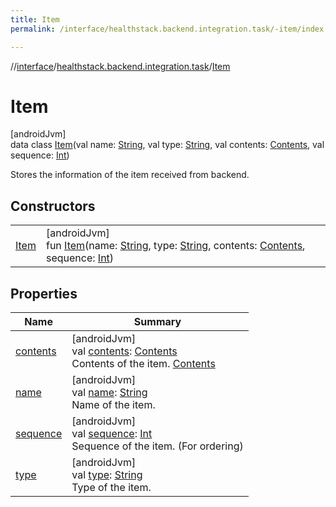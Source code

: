 ```yaml
---
title: Item
permalink: /interface/healthstack.backend.integration.task/-item/index.html

---
```

//[interface](/bi_interface.html)/[healthstack.backend.integration.task](../index.html)/[Item](index.html)



# Item



[androidJvm]\
data class [Item](index.html)(val name: [String](https://kotlinlang.org/api/latest/jvm/stdlib/kotlin/-string/index.html), val type: [String](https://kotlinlang.org/api/latest/jvm/stdlib/kotlin/-string/index.html), val contents: [Contents](../-contents/index.html), val sequence: [Int](https://kotlinlang.org/api/latest/jvm/stdlib/kotlin/-int/index.html))

Stores the information of the item received from backend.



## Constructors


| | |
|---|---|
| [Item](-item.html) | [androidJvm]<br>fun [Item](-item.html)(name: [String](https://kotlinlang.org/api/latest/jvm/stdlib/kotlin/-string/index.html), type: [String](https://kotlinlang.org/api/latest/jvm/stdlib/kotlin/-string/index.html), contents: [Contents](../-contents/index.html), sequence: [Int](https://kotlinlang.org/api/latest/jvm/stdlib/kotlin/-int/index.html)) |


## Properties


| Name | Summary |
|---|---|
| [contents](contents.html) | [androidJvm]<br>val [contents](contents.html): [Contents](../-contents/index.html)<br>Contents of the item. [Contents](../-contents/index.html) |
| [name](name.html) | [androidJvm]<br>val [name](name.html): [String](https://kotlinlang.org/api/latest/jvm/stdlib/kotlin/-string/index.html)<br>Name of the item. |
| [sequence](sequence.html) | [androidJvm]<br>val [sequence](sequence.html): [Int](https://kotlinlang.org/api/latest/jvm/stdlib/kotlin/-int/index.html)<br>Sequence of the item. (For ordering) |
| [type](type.html) | [androidJvm]<br>val [type](type.html): [String](https://kotlinlang.org/api/latest/jvm/stdlib/kotlin/-string/index.html)<br>Type of the item. |

